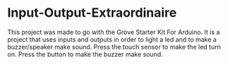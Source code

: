 # Input-Output-Extraordinaire
This project was made to go with the Grove Starter Kit For Arduino. It is a project that uses inputs and outputs in order to light a led and to make a buzzer/speaker make sound. Press the touch sensor to make the led turn on. Press the button to make the buzzer make sound. 
